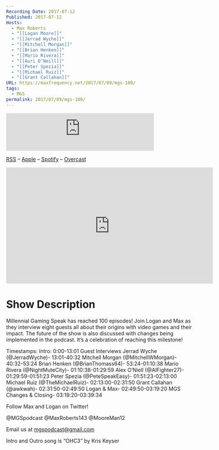 ```yaml
---
Recording Date: 2017-07-12
Published: 2017-07-12
Hosts:
  - Max Roberts
  - "[[Logan Moore]]"
  - "[[Jerrad Wyche]]"
  - "[[Mitchell Morgan]]"
  - "[[Brian Henken]]"
  - "[[Mario Rivera]]"
  - "[[Auri O’Neill]]"
  - "[[Peter Spezia]]"
  - "[[Michael Ruiz]]"
  - "[[Grant Callahan]]"
URL: https://maxfrequency.net/2017/07/09/mgs-100/
tags:
  - MGS
permalink: 2017/07/09/mgs-100/
---
```

<iframe src="https://podcasters.spotify.com/pod/show/millennialgamingspeak/embed/episodes/Episode-100-Everyone-Has-A-Story-e1adhub/a-a6ts46d" height="102px" width="400px" frameborder="0" scrolling="no"></iframe>

[RSS](https://anchor.fm/s/74aa3858/podcast/rss) – [Apple](https://podcasts.apple.com/us/podcast/episode-3-gdc-wrap-up/id1000915981?i=1000542222515) – [Spotify](https://open.spotify.com/episode/7wePXT4Bt22LWifVLx3n8y) – [Overcast](https://overcast.fm/+EtIgeWxEU)

<div class=iframe-container>
<iframe width="560" height="315" src="https://www.youtube-nocookie.com/embed/sK1ZycLe7ks?si=EMeSYZfNqlA1uoFh" title="YouTube video player" frameborder="0" allow="accelerometer; autoplay; clipboard-write; encrypted-media; gyroscope; picture-in-picture; web-share" allowfullscreen></iframe>
</div>

# Show Description

Millennial Gaming Speak has reached 100 episodes! Join Logan and Max as they interview eight guests all about their origins with video games and their impact. The future of the show is also discussed with changes being implemented in the podcast. It’s a celebration of reaching this milestone!

Timestamps:
Intro: 0:00-13:01
Guest Interviews
Jerrad Wyche (@JerradWyche)- 13:01-40:32
Mitchell Morgan (@MitchellWMorgan)- 40:32-53:24
Brian Henken (@BrianThomass64)- 53:24-01:10:38
Mario Rivera (@NightMuteCity)- 01:10:38-01:29:59
Alex O’Niell (@AlFighter27)- 01:29:59-01:51:23
Peter Spezia (@PeteSpeakEasy)- 01:51:23-02:13:00
Michael Ruiz (@TheMichaelRuiz)- 02:13:00-02:31:50
Grant Callahan (@awkwah)- 02:31:50-02:49:50
Logan & Max- 02:49:50-03:19:20
MGS Changes & Closing- 03:19:20-03:39:34

Follow Max and Logan on Twitter!

@MGSpodcast
@MaxRoberts143
@MooreMan12

Email us at mgspodcast@gmail.com

Intro and Outro song is “OHC3” by Kris Keyser